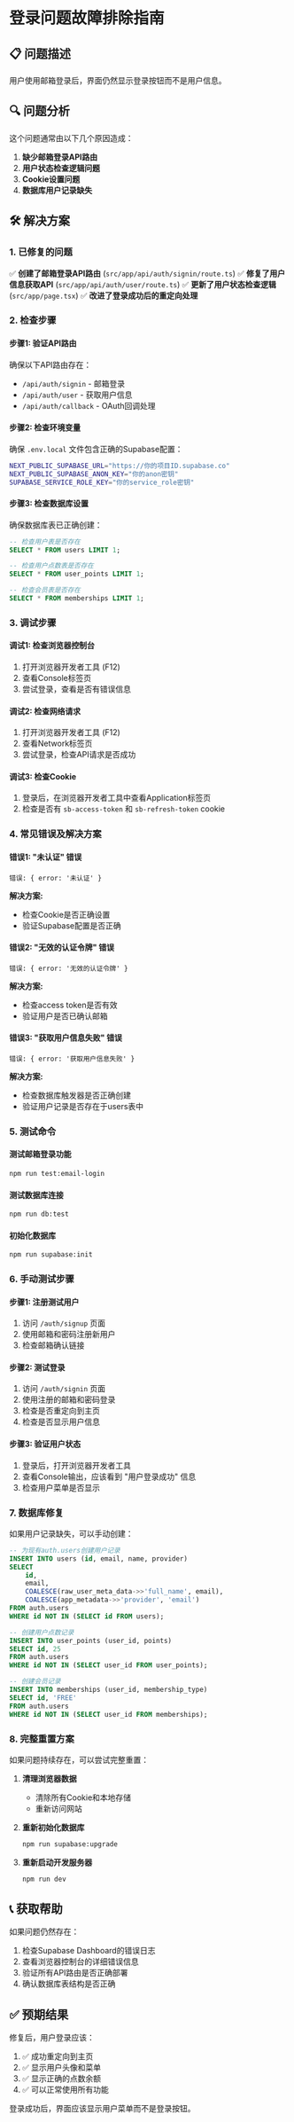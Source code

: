 # 登录问题故障排除指南

## 📋 问题描述

用户使用邮箱登录后，界面仍然显示登录按钮而不是用户信息。

## 🔍 问题分析

这个问题通常由以下几个原因造成：

1. **缺少邮箱登录API路由**
2. **用户状态检查逻辑问题**
3. **Cookie设置问题**
4. **数据库用户记录缺失**

## 🛠️ 解决方案

### 1. 已修复的问题

✅ **创建了邮箱登录API路由** (`src/app/api/auth/signin/route.ts`)
✅ **修复了用户信息获取API** (`src/app/api/auth/user/route.ts`)
✅ **更新了用户状态检查逻辑** (`src/app/page.tsx`)
✅ **改进了登录成功后的重定向处理**

### 2. 检查步骤

#### 步骤1: 验证API路由

确保以下API路由存在：
- `/api/auth/signin` - 邮箱登录
- `/api/auth/user` - 获取用户信息
- `/api/auth/callback` - OAuth回调处理

#### 步骤2: 检查环境变量

确保 `.env.local` 文件包含正确的Supabase配置：

```bash
NEXT_PUBLIC_SUPABASE_URL="https://你的项目ID.supabase.co"
NEXT_PUBLIC_SUPABASE_ANON_KEY="你的anon密钥"
SUPABASE_SERVICE_ROLE_KEY="你的service_role密钥"
```

#### 步骤3: 检查数据库设置

确保数据库表已正确创建：

```sql
-- 检查用户表是否存在
SELECT * FROM users LIMIT 1;

-- 检查用户点数表是否存在
SELECT * FROM user_points LIMIT 1;

-- 检查会员表是否存在
SELECT * FROM memberships LIMIT 1;
```

### 3. 调试步骤

#### 调试1: 检查浏览器控制台

1. 打开浏览器开发者工具 (F12)
2. 查看Console标签页
3. 尝试登录，查看是否有错误信息

#### 调试2: 检查网络请求

1. 打开浏览器开发者工具 (F12)
2. 查看Network标签页
3. 尝试登录，检查API请求是否成功

#### 调试3: 检查Cookie

1. 登录后，在浏览器开发者工具中查看Application标签页
2. 检查是否有 `sb-access-token` 和 `sb-refresh-token` cookie

### 4. 常见错误及解决方案

#### 错误1: "未认证" 错误

```
错误: { error: '未认证' }
```

**解决方案:**
- 检查Cookie是否正确设置
- 验证Supabase配置是否正确

#### 错误2: "无效的认证令牌" 错误

```
错误: { error: '无效的认证令牌' }
```

**解决方案:**
- 检查access token是否有效
- 验证用户是否已确认邮箱

#### 错误3: "获取用户信息失败" 错误

```
错误: { error: '获取用户信息失败' }
```

**解决方案:**
- 检查数据库触发器是否正确创建
- 验证用户记录是否存在于users表中

### 5. 测试命令

#### 测试邮箱登录功能

```bash
npm run test:email-login
```

#### 测试数据库连接

```bash
npm run db:test
```

#### 初始化数据库

```bash
npm run supabase:init
```

### 6. 手动测试步骤

#### 步骤1: 注册测试用户

1. 访问 `/auth/signup` 页面
2. 使用邮箱和密码注册新用户
3. 检查邮箱确认链接

#### 步骤2: 测试登录

1. 访问 `/auth/signin` 页面
2. 使用注册的邮箱和密码登录
3. 检查是否重定向到主页
4. 检查是否显示用户信息

#### 步骤3: 验证用户状态

1. 登录后，打开浏览器开发者工具
2. 查看Console输出，应该看到 "用户登录成功" 信息
3. 检查用户菜单是否显示

### 7. 数据库修复

如果用户记录缺失，可以手动创建：

```sql
-- 为现有auth.users创建用户记录
INSERT INTO users (id, email, name, provider)
SELECT 
    id,
    email,
    COALESCE(raw_user_meta_data->>'full_name', email),
    COALESCE(app_metadata->>'provider', 'email')
FROM auth.users
WHERE id NOT IN (SELECT id FROM users);

-- 创建用户点数记录
INSERT INTO user_points (user_id, points)
SELECT id, 25
FROM auth.users
WHERE id NOT IN (SELECT user_id FROM user_points);

-- 创建会员记录
INSERT INTO memberships (user_id, membership_type)
SELECT id, 'FREE'
FROM auth.users
WHERE id NOT IN (SELECT user_id FROM memberships);
```

### 8. 完整重置方案

如果问题持续存在，可以尝试完整重置：

1. **清理浏览器数据**
   - 清除所有Cookie和本地存储
   - 重新访问网站

2. **重新初始化数据库**
   ```bash
   npm run supabase:upgrade
   ```

3. **重新启动开发服务器**
   ```bash
   npm run dev
   ```

## 📞 获取帮助

如果问题仍然存在：

1. 检查Supabase Dashboard的错误日志
2. 查看浏览器控制台的详细错误信息
3. 验证所有API路由是否正确部署
4. 确认数据库表结构是否正确

## ✅ 预期结果

修复后，用户登录应该：

1. ✅ 成功重定向到主页
2. ✅ 显示用户头像和菜单
3. ✅ 显示正确的点数余额
4. ✅ 可以正常使用所有功能

登录成功后，界面应该显示用户菜单而不是登录按钮。












